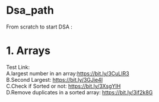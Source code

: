 # Dsa_path
From scratch to start DSA :
# 1. Arrays
Test Link: <br>
A.largest number in an array:https://bit.ly/3CuLIR3<br>
B.Second Largest: https://bit.ly/3GJie4l<br>
C.Check if Sorted or not: https://bit.ly/3XsgYIH<br>
D.Remove duplicates in a sorted array: https://bit.ly/3if2k8G
